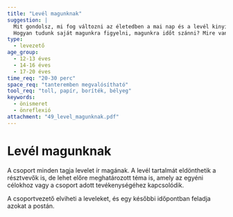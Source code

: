 ```yaml
---
title: "Levél magunknak"
suggestion: | 
  Mit gondolsz, mi fog változni az életedben a mai nap és a levél kinyitásának napja között?
  Hogyan tudunk saját magunkra figyelni, magunkra időt szánni? Mire van szükségünk ehhez?
type:
  - levezető
age_group:
  - 12-13 éves
  - 14-16 éves
  - 17-20 éves
time_req: "20-30 perc"
space_req: "tanteremben megvalósítható"
tool_req: "toll, papír, boríték, bélyeg"
keywords: 
  - önismeret
  - önreflexió
attachment: "49_level_magunknak.pdf"
---
```


# Levél magunknak

A csoport minden tagja levelet ír magának. A levél tartalmát eldönthetik a résztvevők is, de lehet előre meghatározott téma is, amely az egyéni célokhoz vagy a csoport adott tevékenységéhez kapcsolódik.

A csoportvezető elviheti a leveleket, és egy későbbi időpontban feladja azokat a postán.
  
  
